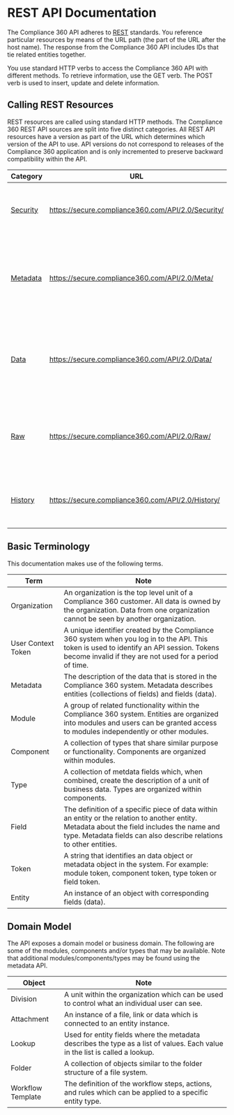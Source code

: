 # REST API Documentation

The Compliance 360 API adheres to [REST](http://en.wikipedia.org/wiki/REST) standards. You reference particular resources by means of the URL path (the part of the URL after the host name). The response from the Compliance 360 API includes IDs that tie related entities together.

You use standard HTTP verbs to access the Compliance 360 API with different methods. To retrieve information, use the GET verb. The POST verb is used to insert, update and delete information.

## Calling REST Resources

REST resources are called using standard HTTP methods. The Compliance 360 REST API sources are split into five distinct categories. All REST API resources have a version as part of the URL which determines which version of the API to use. API versions do not correspond to releases of the Compliance 360 application and is only incremented to preserve backward compatibility within the API.

| Category | URL | Description |
| --- | --- | --- |
| [Security](security.html) | https://secure.compliance360.com/API/2.0/Security/ | Provides the ability to log in with a username and password |
| [Metadata](meta.html) | https://secure.compliance360.com/API/2.0/Meta/ | Provides metadata information about the entities and fields exposed by the other APIs |
| [Data](data.html) | https://secure.compliance360.com/API/2.0/Data/ | Provides CRUD (create, retrieve, update and delete) operations for entities and fields |
| [Raw](raw.html) | https://secure.compliance360.com/API/2.0/Raw/ | Provides streaming functionality for uploading and downloading files |
| [History](history.html) | https://secure.compliance360.com/API/2.0/History/ | Provides retrieve operation for entities that track history |

## Basic Terminology

This documentation makes use of the following terms.

| Term | Note |
| --- | --- |
| Organization | An organization is the top level unit of a Compliance 360 customer. All data is owned by the organization. Data from one organization cannot be seen by another organization. |
| User Context Token | A unique identifier created by the Compliance 360 system when you log in to the API. This token is used to identify an API session. Tokens become invalid if they are not used for a period of time. |
| Metadata | The description of the data that is stored in the Compliance 360 system. Metadata describes entities (collections of fields) and fields (data). |
| Module | A group of related functionality within the Compliance 360 system. Entities are organized into modules and users can be granted access to modules independently or other modules. |
| Component | A collection of types that share similar purpose or functionality.  Components are organized within modules. |
| Type | A collection of metdata fields which, when combined, create the description of a unit of business data. Types are organized within components. |
| Field | The definition of a specific piece of data within an entity or the relation to another entity. Metadata about the field includes the name and type. Metadata fields can also describe relations to other entities. |
| Token | A string that identifies an data object or metadata object in the system.  For example: module token, component token, type token or field token. |
| Entity | An instance of an object with corresponding fields (data). |

## Domain Model

The API exposes a domain model or business domain. The following are some of the modules, components and/or types that may be available.  Note that additional modules/components/types may be found using the metadata API.

| Object | Note |
| --- | --- |
| Division | A unit within the organization which can be used to control what an individual user can see. |
| Attachment | An instance of a file, link or data which is connected to an entity instance. |
| Lookup | Used for entity fields where the metadata describes the type as a list of values. Each value in the list is called a lookup. |
| Folder | A collection of objects similar to the folder structure of a file system. |
| Workflow Template | The definition of the workflow steps, actions, and rules which can be applied to a specific entity type. |
